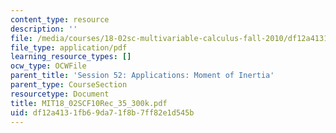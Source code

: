 ```yaml
---
content_type: resource
description: ''
file: /media/courses/18-02sc-multivariable-calculus-fall-2010/df12a4131fb69da71f8b7ff82e1d545b_MIT18_02SCF10Rec_35_300k.pdf
file_type: application/pdf
learning_resource_types: []
ocw_type: OCWFile
parent_title: 'Session 52: Applications: Moment of Inertia'
parent_type: CourseSection
resourcetype: Document
title: MIT18_02SCF10Rec_35_300k.pdf
uid: df12a413-1fb6-9da7-1f8b-7ff82e1d545b
---
```

